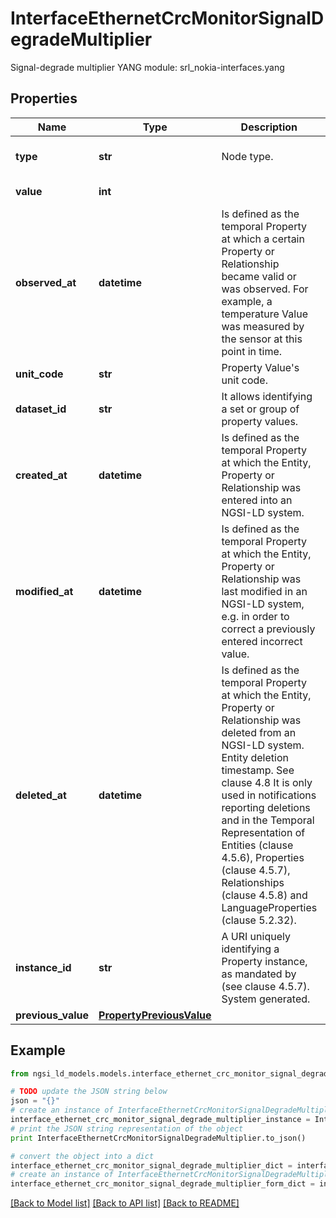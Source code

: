 # InterfaceEthernetCrcMonitorSignalDegradeMultiplier

Signal-degrade multiplier  YANG module: srl_nokia-interfaces.yang 

## Properties

Name | Type | Description | Notes
------------ | ------------- | ------------- | -------------
**type** | **str** | Node type.  | [optional] [default to 'Property']
**value** | **int** |  | [default to 1]
**observed_at** | **datetime** | Is defined as the temporal Property at which a certain Property or Relationship became valid or was observed. For example, a temperature Value was measured by the sensor at this point in time.  | [optional] 
**unit_code** | **str** | Property Value&#39;s unit code.  | [optional] 
**dataset_id** | **str** | It allows identifying a set or group of property values.  | [optional] 
**created_at** | **datetime** | Is defined as the temporal Property at which the Entity, Property or Relationship was entered into an NGSI-LD system.  | [optional] [readonly] 
**modified_at** | **datetime** | Is defined as the temporal Property at which the Entity, Property or Relationship was last modified in an NGSI-LD system, e.g. in order to correct a previously entered incorrect value.  | [optional] [readonly] 
**deleted_at** | **datetime** | Is defined as the temporal Property at which the Entity, Property or Relationship was deleted from an NGSI-LD system.  Entity deletion timestamp. See clause 4.8 It is only used in notifications reporting deletions and in the Temporal Representation of Entities (clause 4.5.6), Properties (clause 4.5.7), Relationships (clause 4.5.8) and LanguageProperties (clause 5.2.32).  | [optional] [readonly] 
**instance_id** | **str** | A URI uniquely identifying a Property instance, as mandated by (see clause 4.5.7). System generated.  | [optional] [readonly] 
**previous_value** | [**PropertyPreviousValue**](PropertyPreviousValue.md) |  | [optional] 

## Example

```python
from ngsi_ld_models.models.interface_ethernet_crc_monitor_signal_degrade_multiplier import InterfaceEthernetCrcMonitorSignalDegradeMultiplier

# TODO update the JSON string below
json = "{}"
# create an instance of InterfaceEthernetCrcMonitorSignalDegradeMultiplier from a JSON string
interface_ethernet_crc_monitor_signal_degrade_multiplier_instance = InterfaceEthernetCrcMonitorSignalDegradeMultiplier.from_json(json)
# print the JSON string representation of the object
print InterfaceEthernetCrcMonitorSignalDegradeMultiplier.to_json()

# convert the object into a dict
interface_ethernet_crc_monitor_signal_degrade_multiplier_dict = interface_ethernet_crc_monitor_signal_degrade_multiplier_instance.to_dict()
# create an instance of InterfaceEthernetCrcMonitorSignalDegradeMultiplier from a dict
interface_ethernet_crc_monitor_signal_degrade_multiplier_form_dict = interface_ethernet_crc_monitor_signal_degrade_multiplier.from_dict(interface_ethernet_crc_monitor_signal_degrade_multiplier_dict)
```
[[Back to Model list]](../README.md#documentation-for-models) [[Back to API list]](../README.md#documentation-for-api-endpoints) [[Back to README]](../README.md)


